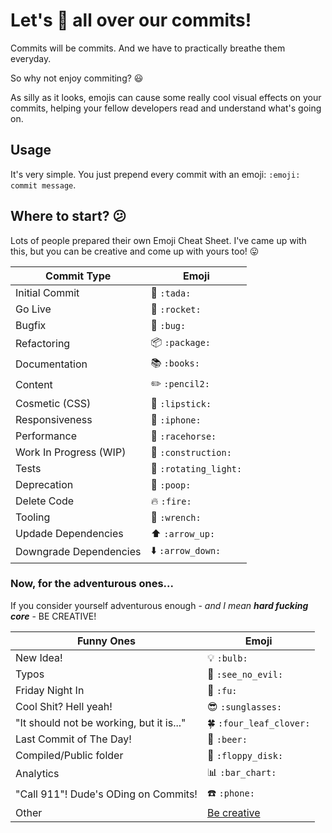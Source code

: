 # Let's :poop: all over our commits!

Commits will be commits.
And we have to practically breathe them everyday.

So why not enjoy commiting? :smiley:

As silly as it looks, emojis can cause some really cool visual effects on your commits, helping your fellow developers read and understand what's going on.

## Usage

It's very simple. You just prepend every commit with an emoji:
`:emoji: commit message`.

## Where to start? :confused:

Lots of people prepared their own Emoji Cheat Sheet. I've came up with this, but you can be creative and come up with yours too! :stuck_out_tongue:

Commit Type | Emoji
----------  | -------------
Initial Commit | :tada: `:tada:`
Go Live | :rocket: `:rocket:`
Bugfix | :bug: `:bug:`
Refactoring | :package: `:package:`
Documentation | :books: `:books:`
Content | :pencil2: `:pencil2:`
Cosmetic (CSS) | :lipstick: `:lipstick:`
Responsiveness | :iphone: `:iphone:`
Performance | :racehorse: `:racehorse:`
Work In Progress (WIP) | :construction: `:construction:`
Tests | :rotating_light: `:rotating_light:`
Deprecation | :poop: `:poop:`
Delete Code | :fire: `:fire:`
Tooling | :wrench: `:wrench:`
Updade Dependencies | :arrow_up: `:arrow_up:`
Downgrade Dependencies | :arrow_down: `:arrow_down:`

### Now, for the adventurous ones...

If you consider yourself adventurous enough - _and I mean_ _**hard fucking core**_ - BE CREATIVE!

Funny Ones | Emoji
---------- | ----------
New Idea! | :bulb: `:bulb:`
Typos | :see_no_evil: `:see_no_evil:`
Friday Night In | :fu: `:fu:`
Cool Shit? Hell yeah! | :sunglasses: `:sunglasses:`
"It should not be working, but it is..." | :four_leaf_clover: `:four_leaf_clover:`
Last Commit of The Day! | :beer: `:beer:`
Compiled/Public folder | :floppy_disk: `:floppy_disk:`
Analytics | :bar_chart: `:bar_chart:`
"Call 911"! Dude's ODing on Commits! | :phone: `:phone:`
Other | [Be creative](http://www.emoji-cheat-sheet.com/)